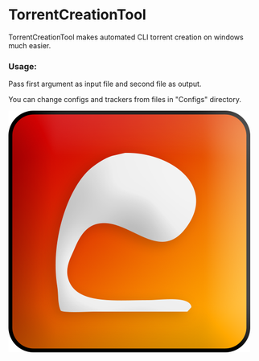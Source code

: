 # TorrentCreationTool
TorrentCreationTool makes automated CLI torrent creation on windows much easier.

### Usage:
Pass first argument as input file and second file as output.

You can change configs and trackers from files in "Configs" directory.

![looks okay](/TorrentCreationTool/Art/TCT.png)
